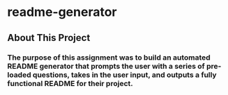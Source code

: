 # readme-generator

## About This Project 

### The purpose of this assignment was to build an automated README generator that prompts the user with a series of pre-loaded questions, takes in the user input, and outputs a fully functional README for their project. 